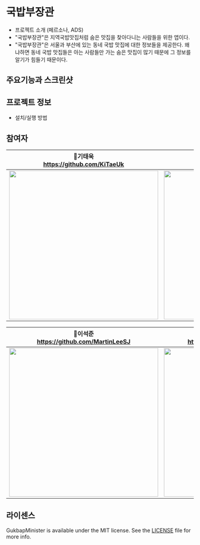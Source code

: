 # 국밥부장관
- 프로젝트 소개 (페르소나, ADS)
- "국밥부장관"은 지역국밥맛집처럼 숨은 맛집을 찾아다니는 사람들을 위한 앱이다.
- "국밥부장관"은 서울과 부산에 있는 동네 국밥 맛집에 대한 정보들을 제공한다. 왜냐하면 동네 국밥 맛집들은 아는 사람들만 가는 숨은 맛집이 많기 때문에 그 정보를 알기가 힘들기 때문이다.

## 주요기능과 스크린샷

## 프로젝트 정보
- 설치/실행 방법

## 참여자

| 📎기태욱<br/>https://github.com/KiTaeUk<br/> | 📎박성민<br/>https://github.com/teddy5518<br/> | 📎박정선<br/>https://github.com/JSPark0099<br/> | 📎이서현<br/> https://github.com/sudoswift<br/> |
| --- | --- | --- | --- |
| <img src="https://avatars.githubusercontent.com/u/79833715?v=4" width=400> | <img src="https://avatars.githubusercontent.com/u/108975398?v=4" width=400> | <img src="https://avatars.githubusercontent.com/u/91583287?v=4" width=400> | <img src="https://avatars.githubusercontent.com/u/83416999?v=4" width=400> |

| 📎이석준<br/>https://github.com/MartinLeeSJ<br/> | 📎이영우<br/>https://github.com/Lee-Youngwoo<br/> | 📎이원형<br/>https://github.com/whl0526<br/> | 📎전혜성<br/>https://github.com/angry-dev<br/>|
| --- | --- | --- | --- |
| <img src="https://avatars.githubusercontent.com/u/76909552?v=4" width=400> | <img src="https://avatars.githubusercontent.com/u/114223605?v=4" width=400> | <img src="https://avatars.githubusercontent.com/u/67450169?v=4" width=400> | <img src="https://avatars.githubusercontent.com/u/98198645?v=4" width=400> |

## 라이센스
GukbapMinister is available under the MIT license. See the [LICENSE](https://github.com/APPSCHOOL1-REPO/finalproject-goodvibe/blob/main/LICENSE) file for more info.
